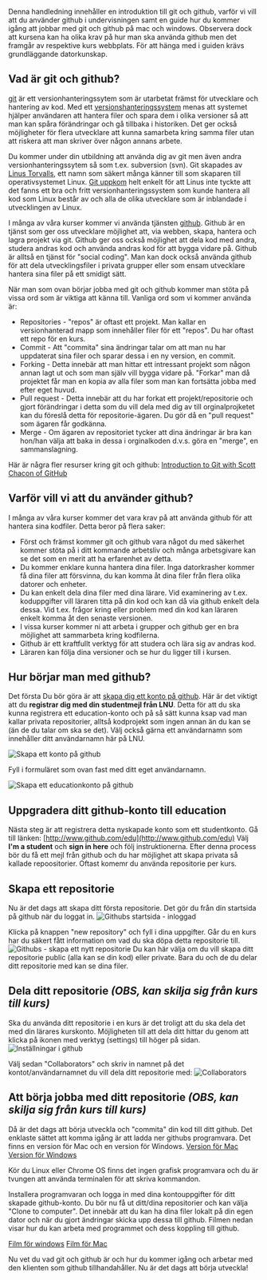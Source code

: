 Denna handledning innehåller en introduktion till git och github, varför vi vill att du använder github i undervisningen samt en guide hur du kommer igång att jobbar med git och github på mac och windows. Observera dock att kursena kan ha olika krav på hur man ska använda github men det framgår av respektive kurs webbplats.
För att hänga med i guiden krävs grundläggande datorkunskap.

Vad är git och github?
--------

[git](http://git-scm.com/ "Den officella sidan om git") är ett versionhanteringssytem som är utarbetat främst för utvecklare och hantering av kod. Med ett [versionshanteringssystem](http://sv.wikipedia.org/wiki/Versionshantering) menas att systemet hjälper användaren att hantera filer och spara dem i olika versioner så att man kan spåra förändringar och gå tillbaka i historiken. Det ger också möjligheter för flera utvecklare att kunna samarbeta kring samma filer utan att riskera att man skriver över någon annans arbete. 

Du kommer under din utbildning att använda dig av git men även andra versionhanteringssytem så som t.ex. subversion (svn).
Git skapades av [Linus Torvalls](http://sv.wikipedia.org/wiki/Linus_Torvalds "Linus Torvalds wikipedia"), ett namn som säkert många känner till som skaparen till operativsystemet Linux. [Git uppkom](http://git-scm.com/book/en/Getting-Started-A-Short-History-of-Git) helt enkelt för att Linus inte tyckte att det fanns ett bra och fritt versionhanteringssystem som kunde hantera all kod som Linux består av och alla de olika utvecklare som är inblandade i utvecklingen av Linux. 

I många av våra kurser kommer vi använda tjänsten [github](http://github.com/ "Githubs hemsida"). Github är en tjänst som ger oss utvecklare möjlighet att, via webben, skapa, hantera och lagra projekt via git. Github ger oss också möjlighet att dela kod med andra, studera andras kod och använda andras kod för att bygga vidare på. Github är alltså en tjänst för "social coding". Man kan dock också använda github för att dela utvecklingsfiler i privata grupper eller som ensam utvecklare hantera sina filer på ett smidigt sätt.

När man som ovan börjar jobba med git och github kommer man stöta på vissa ord som är viktiga att känna till. Vanliga ord som vi kommer använda är:

* Repositories - "repos" är oftast ett projekt. Man kallar en versionhanterad mapp som innehåller filer för ett "repos". Du har oftast ett repo för en kurs.
* Commit - Att "commita" sina ändringar talar om att man nu har uppdaterat sina filer och sparar dessa i en ny version, en commit.
* Forking - Detta innebär att man hittar ett intressant projekt som någon annan lagt ut och som man själv vill bygga vidare på. "Forkar" man då projektet får man en kopia av alla filer som man kan fortsätta jobba med efter eget huvud.
* Pull request - Detta innebär att du har forkat ett projekt/repositorie och gjort förändringar i detta som du vill dela med dig av till orginalprojketet kan du föreslå detta för repositorie-ägaren. Du gör då en "pull request" som ägaren får godkänna.
* Merge - Om ägaren av repositoriet tycker att dina ändringar är bra kan hon/han välja att baka in dessa i orginalkoden d.v.s. göra en "merge", en sammanslagning.



Här är några fler resurser kring git och github:
[Introduction to Git with Scott Chacon of GitHub](http://www.youtube.com/watch?v=ZDR433b0HJY "Youtubevideo om git")

Varför vill vi att du använder github?
---

I många av våra kurser kommer det vara krav på att använda github för att hantera sina kodfiler. Detta beror på flera saker:

* Först och främst kommer git och github vara något du med säkerhet kommer stöta på i ditt kommande arbetsliv och många arbetsgivare kan se det som en merit att ha erfarenhet av detta.
* Du kommer enklare kunna hantera dina filer. Inga datorkrasher kommer få dina filer att försvinna, du kan komma åt dina filer från flera olika datorer och enheter.
* Du kan enkelt dela dina filer med dina lärare. Vid examinering av t.ex. koduppgifter vill läraren titta på din kod och kan då via github enkelt dela dessa. Vid t.ex. frågor kring eller problem med din kod kan läraren enkelt komma åt den senaste versionen.
* I vissa kurser kommer ni att arbeta i grupper och github ger en bra möjlighet att sammarbeta kring kodfilerna.
* Github är ett kraftfullt verktyg för att studera och lära sig av andras kod.
* Läraren kan följa dina versioner och se hur du ligger till i kursen.


Hur börjar man med github?
---
Det första Du bör göra är att [skapa dig ett konto på github](http://www.github.com). Här är det viktigt att du __registrar dig med din studentmejl från LNU__. Detta för att du ska kunna registrera ett education-konto och på så sätt kunna ksap vad man kallar privata repositorier, alltså kodprojekt som ingen annan än du kan se (än de du talar om ska se det). Välj också gärna ett användarnamn som innehåller ditt användarnamn här på LNU.

![Skapa ett konto på github][github_reg] 

Fyll i formuläret som ovan fast med ditt eget användarnamn.

![Skapa ett educationkonto på github][github_reg_edu] 


Uppgradera ditt github-konto till education
---------------------------------------------
Nästa steg är att registrera detta nyskapade konto som ett studentkonto. Gå till länken: [http://www.github.com/edu](http://www.github.com/edu)
Välj **I'm a student** och **sign in here** och följ instruktionerna. Efter denna process bör du få ett mejl från github och du har möjlighet att skapa privata så kallade repoositorier. Oftast komemr du använda repositorie per kurs.


Skapa ett repositorie
-----------------------
Nu är det dags att skapa ditt första repositorie. Det gör du från din startsida på github när du loggat in.
![Githubs startsida - inloggad][github_startpage] 

Klicka på knappen "new repository" och fyll i dina uppgifter. Går du en kurs har du säkert fått information om vad du ska döpa detta repositorie till.
![Githubs - skapa ett nytt repositorie][github_repo_new] 
Du kan här välja om du vill skapa ditt repositorie public (alla kan se din kod) eller private. Bara du och de du delar ditt repositorie med kan se dina filer.


Dela ditt repositorie *(OBS, kan skilja sig från kurs till kurs)*
----------------------
Ska du använda ditt repositorie i en kurs är det troligt att du ska dela det med din lärares kurskonto. Möjligheten till att dela ditt hittar du genom att klicka på
ikonen med verktyg (settings) till höger på sidan.
![Inställningar i github][github_settings] 

Välj sedan "Collaborators" och skriv in namnet på det kontot/användarnamnet du vill dela ditt repositorie med:
![Collaborators][github_collaborator] 


Att börja jobba med ditt repositorie *(OBS, kan skilja sig från kurs till kurs)*
-------------------------------------
Då är det dags att börja utveckla och "commita" din kod till ditt github.
Det enklaste sättet att komma igång är att ladda ner githubs programvara. Det finns en version för Mac och en version för Windows. 
[Version för Mac](http://mac.github.com/)
[Version för Windows](http://windows.github.com/)

Kör du Linux eller Chrome OS finns det ingen grafisk programvara och du är tvungen att använda terminalen för att skriva kommandon.

Installera programvaran och logga in med dina kontouppgifter för ditt skapade github-konto. Du bör nu få ut ditt/dina repositorier och kan välja "Clone to computer". 
Det innebär att du kan ha dina filer lokalt på din egen dator och när du gjort ändringar skicka upp dessa till github. Filmen nedan visar hur du kan arbeta med programmet och dess koppling till github.

[Film för windows]()
[Film för Mac]()

Nu vet du vad git och github är och hur du kommer igång och arbetar med den klienten som github tillhandahåller. Nu är det dags att börja utveckla!


[github_reg]: https://raw.github.com/LNU-CoursePress/info/master/manualer/images/github_register.png "Github registration"
[github_reg_edu]: https://raw.github.com/LNU-CoursePress/info/master/manualer/images/github_register_edu.png "Github registration education"
[github_startpage]: https://raw.github.com/LNU-CoursePress/info/master/manualer/images/github_startpage.png "Github startpage"
[github_repo_new]: https://raw.github.com/LNU-CoursePress/info/master/manualer/images/github_repo_new.png "New repository"
[github_settings]: https://raw.github.com/LNU-CoursePress/info/master/manualer/images/github_settings.png "Settings"
[github_collaborator]: https://raw.github.com/LNU-CoursePress/info/master/manualer/images/github_collaborator.png "github_collaborator"